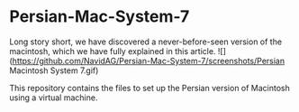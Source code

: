# Persian-Mac-System-7

Long story short, we have discovered a never-before-seen version of the macintosh, which we have fully explained in this article. 
![](https://github.com/NavidAG/Persian-Mac-System-7/screenshots/Persian Macintosh System 7.gif)

This repository contains the files to set up the Persian version of Macintosh using a virtual machine.
